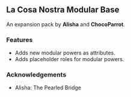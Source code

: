 ## La Cosa Nostra Modular Base
An expansion pack by **Alisha** and **ChocoParrot**.

### Features
- Adds new modular powers as attributes.
- Adds placeholder roles for modular powers.

### Acknowledgements
- Alisha: The Pearled Bridge
